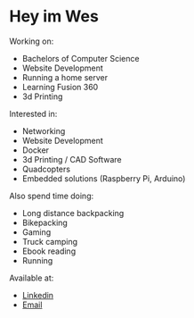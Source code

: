 # Hey im Wes

Working on:
* Bachelors of Computer Science
* Website Development
* Running a home server
* Learning Fusion 360
* 3d Printing

Interested in:
* Networking
* Website Development
* Docker
* 3d Printing / CAD Software
* Quadcopters
* Embedded solutions (Raspberry Pi, Arduino)

Also spend time doing:
* Long distance backpacking
* Bikepacking
* Gaming
* Truck camping
* Ebook reading
* Running

Available at:
* [Linkedin](https://www.linkedin.com/in/wes-ai/)
* [Email](mailto:wesleydeansmith@gmail.com)
